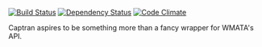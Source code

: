 [![Build Status](https://travis-ci.org/mooniker/captran.svg?branch=master)](https://travis-ci.org/mooniker/captran)
[![Dependency Status](https://david-dm.org/mooniker/captran.svg)](https://david-dm.org/mooniker/captran)
[![Code Climate](https://codeclimate.com/github/mooniker/captran/badges/gpa.svg)](https://codeclimate.com/github/mooniker/captran)

Captran aspires to be something more than a fancy wrapper for WMATA's API.
